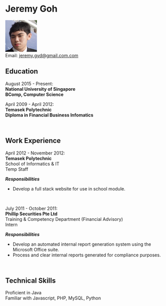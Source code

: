 # Jeremy Goh

<img src="JeremyGoh.png" width="100" /> <br>
Email: [jeremy.gyd@gmail.com.com](jeremy.gyd@gmail.com)<br>

## Education

August 2015 - Present: <br>
**National University of Singapore**<br>
**BComp, Computer Science**<br>


April 2009 - April 2012: <br>
 **Temasek Polytechnic**<br>
**Diploma in Financial Business Infomatics**<br>

<br>

## Work Experience

April 2012 - November 2012: <br>
**Temasek Polytechnic**<br>
School of Informatics & IT <br>
Temp Staff

***Responsibilities***

* Develop a full stack website for use in school module.

<br>

July 2011 - October 2011: <br>
**Phillip Securities Pte Ltd**<br>
Training & Competency Department (Financial Advisory) <br>
Intern

***Responsibilities***

* Develop an automated internal report generation system using the Microsoft Office suite.
* Process and clear internal reports generated for compliance purposes.

<br>

## Technical Skills

Proficient in Java <br>
Familiar with Javascript, PHP, MySQL, Python